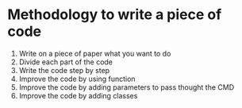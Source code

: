 # Methodology to write a piece of code
1. Write on a piece of paper what you want to do
2. Divide each part of the code
3. Write the code step by step
4. Improve the code by using function
5. Improve the code by adding parameters to pass thought the CMD
6. Improve the code by adding classes